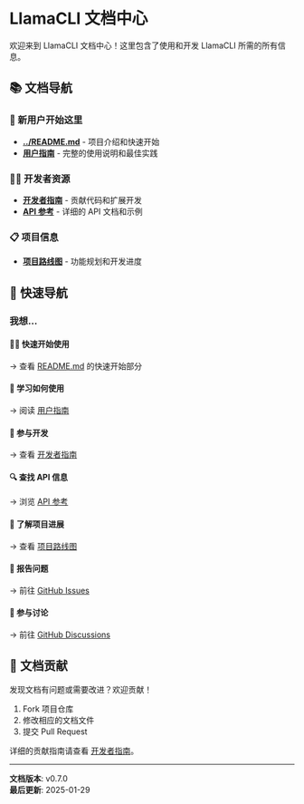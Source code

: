 # LlamaCLI 文档中心

欢迎来到 LlamaCLI 文档中心！这里包含了使用和开发 LlamaCLI 所需的所有信息。

## 📚 文档导航

### 🚀 新用户开始这里
- **[../README.md](../README.md)** - 项目介绍和快速开始
- **[用户指南](USER_GUIDE.md)** - 完整的使用说明和最佳实践

### 👨‍💻 开发者资源
- **[开发者指南](DEVELOPER_GUIDE.md)** - 贡献代码和扩展开发
- **[API 参考](API_REFERENCE.md)** - 详细的 API 文档和示例

### 📋 项目信息
- **[项目路线图](ROADMAP.md)** - 功能规划和开发进度

## 🎯 快速导航

### 我想...

#### 🏃‍♂️ 快速开始使用
→ 查看 [README.md](../README.md) 的快速开始部分

#### 📖 学习如何使用
→ 阅读 [用户指南](USER_GUIDE.md)

#### 🔧 参与开发
→ 查看 [开发者指南](DEVELOPER_GUIDE.md)

#### 🔍 查找 API 信息
→ 浏览 [API 参考](API_REFERENCE.md)

#### 📅 了解项目进展
→ 查看 [项目路线图](ROADMAP.md)

#### 🐛 报告问题
→ 前往 [GitHub Issues](https://github.com/HaochenFa/Llama-CLI/issues)

#### 💬 参与讨论
→ 前往 [GitHub Discussions](https://github.com/HaochenFa/Llama-CLI/discussions)

## 📝 文档贡献

发现文档有问题或需要改进？欢迎贡献！

1. Fork 项目仓库
2. 修改相应的文档文件
3. 提交 Pull Request

详细的贡献指南请查看 [开发者指南](DEVELOPER_GUIDE.md)。

---

**文档版本**: v0.7.0  
**最后更新**: 2025-01-29
